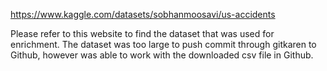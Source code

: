 https://www.kaggle.com/datasets/sobhanmoosavi/us-accidents

Please refer to this website to find the dataset that was used for enrichment. 
The dataset was too large to push commit through gitkaren to Github, however was able to work with the downloaded csv file in Github.
